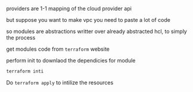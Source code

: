 providers are 1-1 mapping of the cloud provider api

but suppose you want to make vpc you need to paste a lot of code

so modules are abstractions writter over already abstracted hcl, to simply the process

get modules code from ```terraform``` website

perform init to downlaod the dependicies for module
```sh
terraform inti
```
Do ```terraform apply``` to intilize the resources
